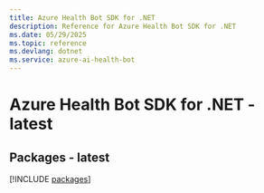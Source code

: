 ```yaml
---
title: Azure Health Bot SDK for .NET
description: Reference for Azure Health Bot SDK for .NET
ms.date: 05/29/2025
ms.topic: reference
ms.devlang: dotnet
ms.service: azure-ai-health-bot
---
```

# Azure Health Bot SDK for .NET - latest
## Packages - latest
[!INCLUDE [packages](health-bot-index.md)]